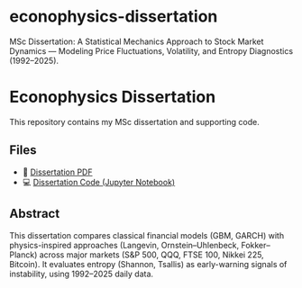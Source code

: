 # econophysics-dissertation
MSc Dissertation: A Statistical Mechanics Approach to Stock Market Dynamics — Modeling Price Fluctuations, Volatility, and Entropy Diagnostics (1992–2025).
# Econophysics Dissertation

This repository contains my MSc dissertation and supporting code.

## Files
- 📄 [Dissertation PDF](docs/A_Statistical_Mechanics_Approach_to_Stock_Market_Dynamics__Modeling_Price_Fluctuations_and_Volatility.pdf)  
- 💻 [Dissertation Code (Jupyter Notebook)](notebooks/Dissertation_Code.ipynb)  

## Abstract
This dissertation compares classical financial models (GBM, GARCH) with physics-inspired approaches (Langevin, Ornstein–Uhlenbeck, Fokker–Planck) across major markets (S&P 500, QQQ, FTSE 100, Nikkei 225, Bitcoin). It evaluates entropy (Shannon, Tsallis) as early-warning signals of instability, using 1992–2025 daily data.
